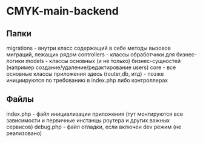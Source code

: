 # CMYK-main-backend

## Папки
migrations - внутри класс содержащий в себе методы вызовов миграций, лежащих рядом 
controllers - классы обработчики для бизнес-логики
models - классы основных (и не только) бизнес-сущностей (например создание/удаление/редактирование users)
core - все основные классы приложения здесь (router,db, итд) - позже инициируются по требованию в index.php либо контроллерах

## Файлы
index.php - файл инициализации приложения (тут монтируются все зависимости и первичные инстанцы роутера и других важных сервисов)
debug.php - файл отладки, если включен dev режим (не реализовано)
